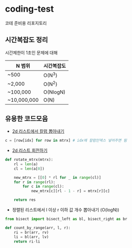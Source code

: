 # coding-test
코테 준비용 리포지토리

## 시간복잡도 정리
시간제한이 1초인 문제에 대해

|N 범위|시간복잡도|
|-|-|
|~500|O(N<sup>3</sup>)|
|~2,000|O(N<sup>2</sup>)|
|~100,000|O(NlogN)|
|~10,000,000|O(N)|


## 유용한 코드모음
* [2d 리스트에서 칼럼 뽑아내기](https://stackoverflow.com/questions/903853/how-do-you-extract-a-column-from-a-multi-dimensional-array)
```py
c = [row[idx] for row in mtrx] # idx에 칼럼인덱스 넣어주면 됨
```

* [2d 리스트 회전하기](https://github.com/ndb796/Python-Competitive-Programming-Team-Notes/blob/master/Miscellaneous/rotate_a_matrix_by_90_degree.py)
```py
def rotate_mtrx(mtrx):
    rl = len(a)
    cl = len(a[0])

    new_mtrx = [[0] * rl for _ in range(cl)]
    for r in range(rl):
        for c in range(cl):
            new_mtrx[c][rl - 1 - r] = mtrx[r][c]

    return res
```


* 정렬된 리스트에서 l 이상 r 이하 값 개수 뽑아내기 (O(logN))
```py
from bisect import bisect_left as bl, bisect_right as br

def count_by_range(arr, l, r):
    ri = br(arr, rv)
    li = bl(arr, lv)
    return ri-li
```